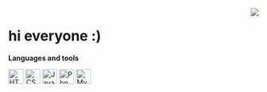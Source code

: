 <img align="right" src="https://github.com/pinkglb/pinkglb/blob/main/Images/pixel-art-github.png">

<h1>hi everyone :)</h1> 


**Languages and tools**

<div>
  <img height="30" src='https://cdn.jsdelivr.net/gh/devicons/devicon/icons/html5/html5-original.svg' alt="HTML">
	<img height="30" src='https://cdn.jsdelivr.net/gh/devicons/devicon/icons/css3/css3-original.svg' alt="CSS">
  <img height="30" src='https://cdn.jsdelivr.net/gh/devicons/devicon/icons/javascript/javascript-original.svg' alt="Javascript">
  <img height="30" src='https://cdn.jsdelivr.net/gh/devicons/devicon/icons/php/php-original.svg' alt="Php">
  <img height="30" src='https://cdn.jsdelivr.net/gh/devicons/devicon/icons/mysql/mysql-original.svg' alt="MySql">
</div>
